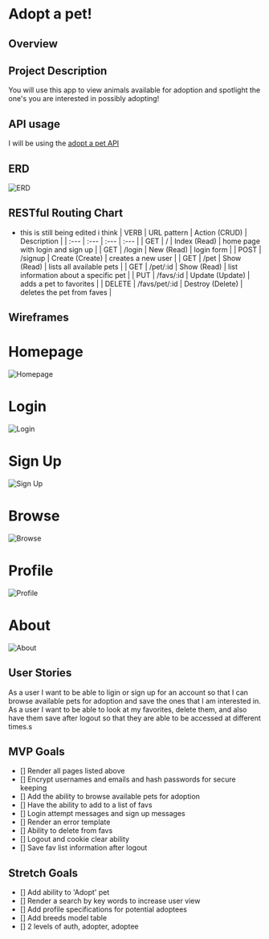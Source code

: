 # Adopt a pet!

## Overview

## Project Description
You will use this app to view animals available for adoption and spotlight the one's you are interested in possibly adopting!

## API usage
I will be using the [adopt a pet API](https://www.adoptapet.com/public/apis/pet_list.html)

## ERD
![ERD](./img/erd.png)

## RESTful Routing Chart
* this is still being edited i think
| VERB | URL pattern | Action \(CRUD\) | Description |
| :--- | :--- | :--- | :--- |
| GET | / | Index \(Read\) | home page with login and  sign up |
| GET | /login | New \(Read\) | login form |
| POST | /signup | Create \(Create\) | creates a new user |
| GET | /pet | Show \(Read\) | lists all available pets |
| GET | /pet/:id | Show \(Read\) | list information about a specific pet |
| PUT | /favs/:id | Update \(Update\) | adds a pet to favorites |
| DELETE | /favs/pet/:id | Destroy \(Delete\) | deletes the pet from faves |

## Wireframes

# Homepage
![Homepage](./img/home.png)
# Login
![Login](./img/login.png)
# Sign Up
![Sign Up](./img/signup.png)
# Browse
![Browse](./img/browse.png)
# Profile
![Profile](./img/profile.png)
# About
![About](./img/about.png)

## User Stories
As a user I want to be able to ligin or sign up for an account so that I can browse available pets for adoption and save the ones that I am interested in. As a user I want to be able to look at my favorites, delete them, and also have them save after logout so that they are able to be accessed at different times.s

## MVP Goals
- [] Render all pages listed above
- [] Encrypt usernames and emails and hash passwords for secure keeping
- [] Add the ability to browse available pets for adoption
- [] Have the ability to add to a list of favs
- [] Login attempt messages and sign up messages
- [] Render an error template
- [] Ability to delete from favs
- [] Logout and cookie clear ability
- [] Save fav list information after logout

## Stretch Goals
- [] Add ability to 'Adopt' pet
- [] Render a search by key words to increase user view
- [] Add profile specifications for potential adoptees
- [] Add breeds model table 
- [] 2 levels of auth, adopter, adoptee

